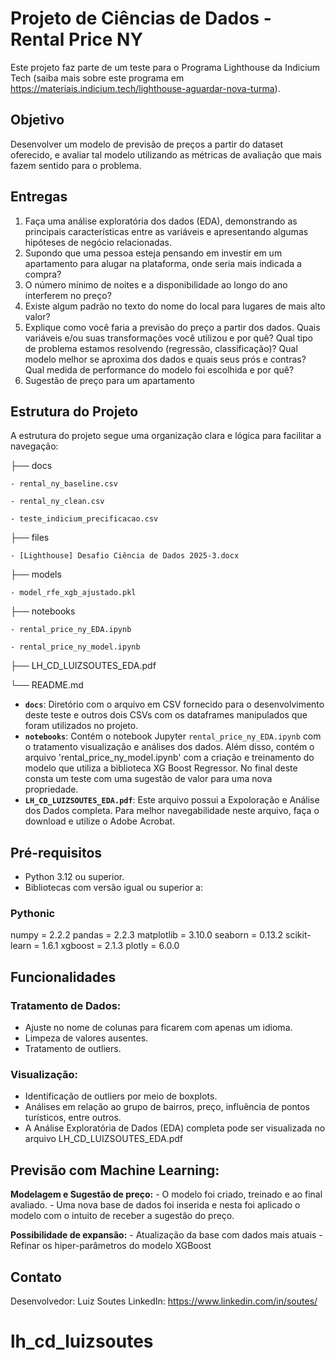 # Projeto de Ciências de Dados - Rental Price NY

Este projeto faz parte de um teste para o Programa Lighthouse da Indicium Tech (saiba mais sobre este programa em https://materiais.indicium.tech/lighthouse-aguardar-nova-turma).

## Objetivo
Desenvolver um modelo de previsão de preços a partir do dataset oferecido, e avaliar
tal modelo utilizando as métricas de avaliação
que mais fazem sentido para o problema.

## Entregas
1. Faça uma análise exploratória dos dados (EDA), demonstrando as principais características entre as variáveis e apresentando algumas hipóteses de negócio relacionadas.
2. Supondo que uma pessoa esteja pensando em investir em um apartamento para alugar na
plataforma, onde seria mais indicada a compra?
3. O número mínimo de noites e a disponibilidade ao longo do ano interferem no preço?
4. Existe algum padrão no texto do nome do local para lugares de mais alto valor?
5. Explique como você faria a previsão do preço a partir dos dados. Quais variáveis e/ou suas transformações você utilizou e por quê? Qual tipo de problema estamos resolvendo (regressão, classificação)? Qual modelo melhor se aproxima dos dados e quais seus prós e contras? Qual medida de performance do modelo foi escolhida e por quê?
6. Sugestão de preço para um apartamento


## Estrutura do Projeto

A estrutura do projeto segue uma organização clara e lógica para facilitar a navegação:

├── docs

    - rental_ny_baseline.csv

    - rental_ny_clean.csv

    - teste_indicium_precificacao.csv

├── files

    - [Lighthouse] Desafio Ciência de Dados 2025-3.docx

├── models

    - model_rfe_xgb_ajustado.pkl

├── notebooks

    - rental_price_ny_EDA.ipynb

    - rental_price_ny_model.ipynb

├── LH_CD_LUIZSOUTES_EDA.pdf

└── README.md


- **`docs`**: Diretório com o arquivo em CSV fornecido para o desenvolvimento deste teste e outros dois CSVs com os dataframes manipulados que foram utilizados no projeto.
- **`notebooks`**: Contém o notebook Jupyter `rental_price_ny_EDA.ipynb` com o tratamento visualização e análises dos dados. Além disso, contém o arquivo 'rental_price_ny_model.ipynb' com a criação e treinamento do modelo que utiliza a biblioteca XG Boost Regressor. No final deste consta um teste com uma sugestão de valor para uma nova propriedade.
- **`LH_CD_LUIZSOUTES_EDA.pdf`**: Este arquivo possui a Expoloração e Análise dos Dados completa. Para melhor navegabilidade neste arquivo, faça o download e utilize o Adobe Acrobat.

## Pré-requisitos

- Python 3.12 ou superior.
- Bibliotecas com versão igual ou superior a:
### Pythonic 
numpy = 2.2.2
pandas = 2.2.3
matplotlib = 3.10.0
seaborn = 0.13.2
scikit-learn = 1.6.1
xgboost = 2.1.3
plotly = 6.0.0

## Funcionalidades
### Tratamento de Dados:
- Ajuste no nome de colunas para ficarem com apenas um idioma.
- Limpeza de valores ausentes.
- Tratamento de outliers.

### Visualização:
- Identificação de outliers por meio de boxplots.
- Análises em relação ao grupo de bairros, preço, influência de pontos turísticos, entre outros.
- A Análise Exploratória de Dados (EDA) completa pode ser visualizada no arquivo LH_CD_LUIZSOUTES_EDA.pdf


## Previsão com Machine Learning:
    
**Modelagem e Sugestão de preço:**
    - O modelo foi criado, treinado e ao final avaliado.
    - Uma nova base de dados foi inserida e nesta foi aplicado o modelo com o intuito de receber a sugestão do preço.
    
**Possibilidade de expansão:**
    - Atualização da base com dados mais atuais
    - Refinar os hiper-parâmetros do modelo XGBoost

## Contato
Desenvolvedor: Luiz Soutes
LinkedIn: https://www.linkedin.com/in/soutes/
# lh_cd_luizsoutes
